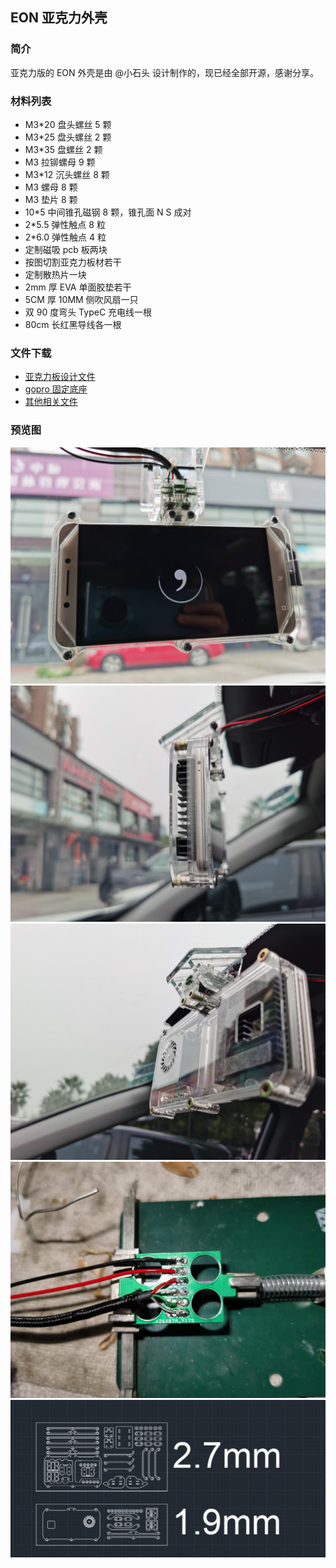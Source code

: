 ## EON 亚克力外壳

### 简介

亚克力版的 EON 外壳是由 @小石头 设计制作的，现已经全部开源，感谢分享。


### 材料列表

- M3*20 盘头螺丝 5 颗
- M3*25 盘头螺丝 2 颗
- M3*35 盘螺丝 2 颗
- M3 拉铆螺母 9 颗
- M3*12 沉头螺丝 8 颗
- M3 螺母 8 颗
- M3 垫片 8 颗
- 10*5 中间锥孔磁钢 8 颗，锥孔面 N S 成对
- 2*5.5 弹性触点 8 粒
- 2*6.0 弹性触点 4 粒
- 定制磁吸 pcb 板两块
- 按图切割亚克力板材若干
- 定制散热片一块
- 2mm 厚 EVA 单面胶垫若干
- 5CM 厚 10MM 侧吹风扇一只
- 双 90 度弯头 TypeC 充电线一根
- 80cm 长红黑导线各一根


### 文件下载

- [亚克力板设计文件](https://d.sdut.me/case/xiaoshitou/eon_acrylic_case.dwg)
- [gopro 固定底座](https://d.sdut.me/case/xiaoshitou/gopro_mount.stl)
- [其他相关文件](https://d.sdut.me/case/xiaoshitou/)


### 预览图


<img src="/files/case_xiaoshitou_01.jpg" class="max-h-400">

<img src="/files/case_xiaoshitou_02.jpg" class="max-h-400">

<img src="/files/case_xiaoshitou_03.jpg" class="max-h-400">

<img src="/files/case_xiaoshitou_12.jpg" class="max-h-400">

<img src="/files/case_xiaoshitou_11.jpg" class="max-h-400">
